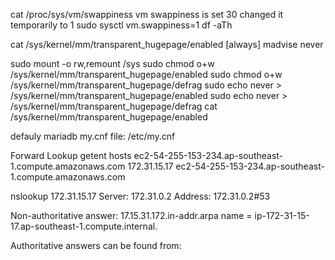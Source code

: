 cat /proc/sys/vm/swappiness
vm swappiness is set 30
changed it temporarily to 1
sudo sysctl vm.swappiness=1
df -aTh

cat /sys/kernel/mm/transparent_hugepage/enabled
[always] madvise never

sudo mount -o rw,remount /sys
sudo chmod o+w /sys/kernel/mm/transparent_hugepage/enabled
sudo chmod o+w /sys/kernel/mm/transparent_hugepage/defrag
sudo echo never > /sys/kernel/mm/transparent_hugepage/enabled
sudo echo never > /sys/kernel/mm/transparent_hugepage/defrag
cat /sys/kernel/mm/transparent_hugepage/enabled

defauly mariadb my.cnf file: /etc/my.cnf

Forward Lookup
getent hosts ec2-54-255-153-234.ap-southeast-1.compute.amazonaws.com
172.31.15.17    ec2-54-255-153-234.ap-southeast-1.compute.amazonaws.com

nslookup 172.31.15.17
Server:         172.31.0.2
Address:        172.31.0.2#53

Non-authoritative answer:
17.15.31.172.in-addr.arpa       name = ip-172-31-15-17.ap-southeast-1.compute.internal.

Authoritative answers can be found from: